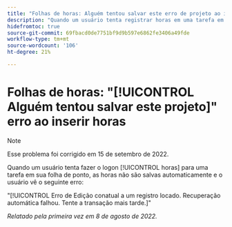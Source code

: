 ```yaml
---
title: "Folhas de horas: Alguém tentou salvar este erro de projeto ao inserir horas"
description: "Quando um usuário tenta registrar horas em uma tarefa em sua folha de ponto, as horas não são salvas automaticamente e o usuário vê um erro."
hidefromtoc: true
source-git-commit: 69fbacd0de7751bf9d9b597e6862fe3406a49fde
workflow-type: tm+mt
source-wordcount: '106'
ht-degree: 21%

---
```



# Folhas de horas: &quot;[!UICONTROL Alguém tentou salvar este projeto]&quot; erro ao inserir horas

>[!NOTE]
>
>Esse problema foi corrigido em 15 de setembro de 2022.

Quando um usuário tenta fazer o logon [!UICONTROL horas] para uma tarefa em sua folha de ponto, as horas não são salvas automaticamente e o usuário vê o seguinte erro:

&quot;[!UICONTROL Erro de Edição conatual a um registro locado. Recuperação automática falhou. Tente a transação mais tarde.]&quot;

_Relatado pela primeira vez em 8 de agosto de 2022._

